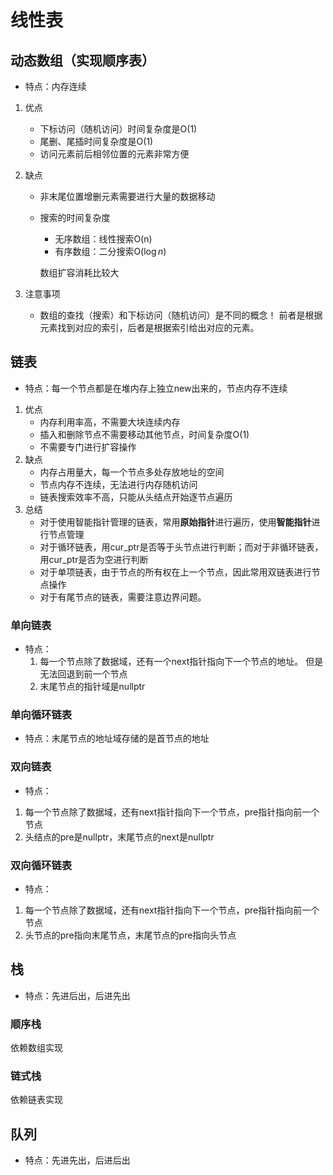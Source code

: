 # 线性表

## 动态数组（实现顺序表）

* 特点：内存连续

1. 优点

   * 下标访问（随机访问）时间复杂度是O(1)
   * 尾删、尾插时间复杂度是O(1)
   * 访问元素前后相邻位置的元素非常方便

2. 缺点

   * 非末尾位置增删元素需要进行大量的数据移动

   * 搜索的时间复杂度

     * 无序数组：线性搜索O(n)
     * 有序数组：二分搜索O($\log{n}$)

     数组扩容消耗比较大

3. 注意事项

   * 数组的查找（搜索）和下标访问（随机访问）是不同的概念！
     前者是根据元素找到对应的索引，后者是根据索引给出对应的元素。

## 链表

* 特点：每一个节点都是在堆内存上独立new出来的，节点内存不连续

1. 优点
   * 内存利用率高，不需要大块连续内存
   * 插入和删除节点不需要移动其他节点，时间复杂度O(1)
   * 不需要专门进行扩容操作
2. 缺点
   * 内存占用量大，每一个节点多处存放地址的空间
   * 节点内存不连续，无法进行内存随机访问
   * 链表搜索效率不高，只能从头结点开始逐节点遍历
3. 总结
   * 对于使用智能指针管理的链表，常用**原始指针**进行遍历，使用**智能指针**进行节点管理
   * 对于循环链表，用cur_ptr是否等于头节点进行判断；而对于非循环链表，用cur_ptr是否为空进行判断
   * 对于单项链表，由于节点的所有权在上一个节点，因此常用双链表进行节点操作
   * 对于有尾节点的链表，需要注意边界问题。



### 单向链表

* 特点：
   1. 每一个节点除了数据域，还有一个next指针指向下一个节点的地址。
      但是无法回退到前一个节点
   2. 末尾节点的指针域是nullptr

### 单向循环链表

* 特点：末尾节点的地址域存储的是首节点的地址

### 双向链表

* 特点：

1. 每一个节点除了数据域，还有next指针指向下一个节点，pre指针指向前一个节点
2. 头结点的pre是nullptr，末尾节点的next是nullptr

### 双向循环链表

* 特点：

1. 每一个节点除了数据域，还有next指针指向下一个节点，pre指针指向前一个节点
2. 头节点的pre指向末尾节点，末尾节点的pre指向头节点

## 栈

* 特点：先进后出，后进先出

### 顺序栈

依赖数组实现

### 链式栈

依赖链表实现

## 队列

* 特点：先进先出，后进后出
